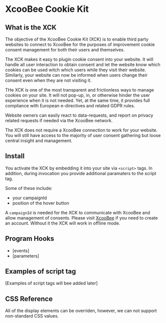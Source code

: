 # XcooBee Cookie Kit

## What is the XCK

The objective of the XcooBee Cookie Kit (XCK) is to enable third party websites to connect to XcooBee for the purposes of improvement cookie consent management for both their users and themselves.

The XCK makes it easy to plugin cookie consent into your website. It will handle all user interaction to obtain consent and let the website know which cookies can be used witch which users while they visit their website. Similarly, your website can now be informed when users change their consent even when they are not visiting it.

THe XCK is one of the most transparent and frictionless ways to manage cookies on your site. It will not pop-up, in, or otherwise hinder the user experience when it is not needed. Yet, at the same time, it provides full compliance with European e-directives and related GDPR rules. 

Website owners can easily react to data-requests, and report on privacy related requests if needed via the XcooBee network.

The XCK does not require a XcooBee connection to work for your website. You will still have access to the majority of user consent gathering but loose central insight and management.

## Install

You activate the XCK by embedding it into your site via `<script>` tags. In addition, during invocation you provide additional paramaters to the script tag.

Some of these include:

- your campaignId
- position of the hover button

A `campaignId` is needed for the XCK to communicate with XcooBee and allow management of consents. Please visit [XcooBee](https://www.xcoobee.com) if you need to create an account. Without it the XCK will work in offline mode.

## Program Hooks

- [events]
- [parameters]

## Examples of script tag

[Examples of script tags will bee added later]

## CSS Reference

All of the display elements can be overriden, however, we can not support non-standard CSS values.
